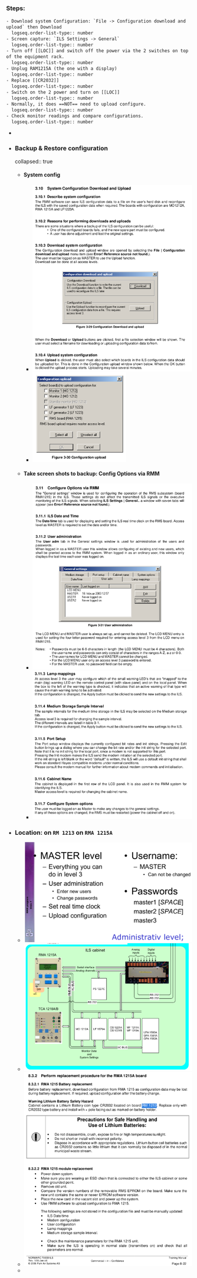### Steps:
	- Download system Configuration: `File -> Configuration download and upload` then Download
	  logseq.order-list-type:: number
	- Screen capture: `ILS Settings -> General`
	  logseq.order-list-type:: number
	- Turn off [[LOC]] and switch off the power via the 2 switches on top of the equipment rack.
	  logseq.order-list-type:: number
	- Unplug RAM1215A (the one with a display)
	  logseq.order-list-type:: number
	- Replace [[CR2032]]
	  logseq.order-list-type:: number
	- Switch on the 2 power and turn on [[LOC]]
	  logseq.order-list-type:: number
	- Normally, it does ==NOT== need to upload configure.
	  logseq.order-list-type:: number
	- Check monitor readings and compare configurations.
	  logseq.order-list-type:: number
-
- ### Backup & Restore configuration
  collapsed:: true
	- #### System config
		- ![image.png](../assets/image_1736759043447_0.png)
		- ![image.png](../assets/image_1736758971147_0.png)
	- #### Take screen shots to backup: Config Options via RMM
		- ![image.png](../assets/image_1736759669014_0.png)
		- ![image.png](../assets/image_1736759688767_0.png)
- ### Location: on `RM 1213` on `RMA 1215A`
	- ![IGS Master Level.png](../assets/IGS_Master_Level_1733983813325_0.png)
	- ![IGS RMA1215A.png](../assets/IGS_RMA1215A_1733978537013_0.png)
	- ![RM 1213 CR2032 battery replacement.png](../assets/RM_1213_CR2032_battery_replacement_1733978544519_0.png)
	-